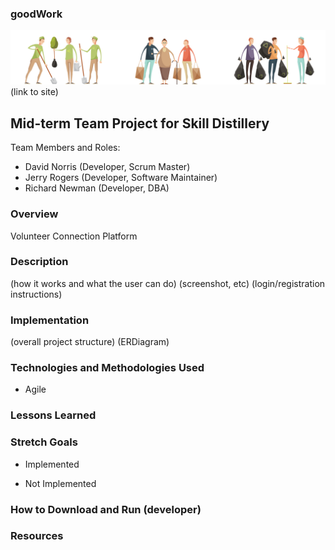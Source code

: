 ### goodWork
![Image description](GoodWork/src/main/webapp/css/volunteer.png)
(link to site)

## Mid-term Team Project for Skill Distillery

Team Members and Roles:

* David Norris (Developer, Scrum Master)
* Jerry Rogers (Developer, Software Maintainer)
* Richard Newman (Developer, DBA)

### Overview

Volunteer Connection Platform

### Description

(how it works and what the user can do)
(screenshot, etc)
(login/registration instructions)

### Implementation

(overall project structure)
(ERDiagram)

### Technologies and Methodologies Used

* Agile

### Lessons Learned

### Stretch Goals

* Implemented


* Not Implemented

### How to Download and Run (developer)

### Resources
